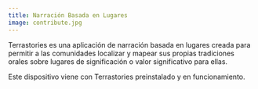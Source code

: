 ```yaml
---
title: Narración Basada en Lugares
image: contribute.jpg
---
```


Terrastories es una aplicación de narración basada en lugares creada para permitir a las comunidades localizar y mapear sus propias tradiciones orales sobre lugares de significación o valor significativo para ellas.

Este dispositivo viene con Terrastories preinstalado y en funcionamiento.

<app-button :color="true" localurl=":8083" text="Use Terrastories"></app-button>
<app-button target="_self" link="geo-storytelling#Documentation" text="Lea documentación"></app-button>
